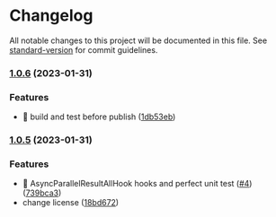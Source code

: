 # Changelog

All notable changes to this project will be documented in this file. See [standard-version](https://github.com/conventional-changelog/standard-version) for commit guidelines.

### [1.0.6](https://github.com/TyrealHu/react-tapable/compare/v1.0.5...v1.0.6) (2023-01-31)


### Features

* 🚀 build and test before publish ([1db53eb](https://github.com/TyrealHu/react-tapable/commit/1db53eb94cbd36852c571b45f98e1164667d2936))

### [1.0.5](https://github.com/TyrealHu/react-tapable/compare/v1.0.3...v1.0.5) (2023-01-31)


### Features

* 🚀  AsyncParallelResultAllHook hooks and perfect unit test ([#4](https://github.com/TyrealHu/react-tapable/issues/4)) ([739bca3](https://github.com/TyrealHu/react-tapable/commit/739bca323605b280b619fe4ca022754de533f39b))
* change license ([18bd672](https://github.com/TyrealHu/react-tapable/commit/18bd6720dd905966e9775aebbfeac931b9f530e9))

